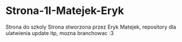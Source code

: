 # Strona-1I-Matejek-Eryk
Strona do szkoly
Strona stworzona przez Eryk Matejek, repository dla ulatwienia update itp, mozna branchowac :3
